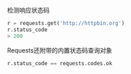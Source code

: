 检测响应状态码
```python
r = requests.get('http://httpbin.org')
r.status_code
> 200

```

Requests还附带的内置状态码查询对象
```python
r.status_code == requests.codes.ok

```